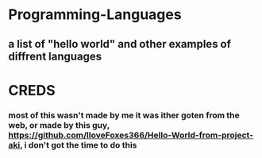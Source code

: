 # Programming-Languages
## a list of "hello world" and other examples of diffrent languages

# CREDS
### most of this wasn't made by me it was ither goten from the web, or made by this guy, https://github.com/IloveFoxes366/Hello-World-from-project-aki, i don't got the time to do this
